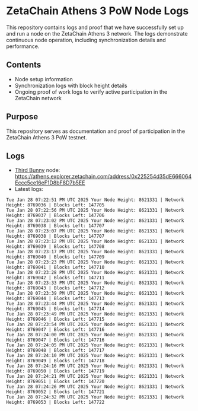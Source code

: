 # ZetaChain Athens 3 PoW Node Logs
This repository contains logs and proof that we have successfully set up and run a node on the ZetaChain Athens 3 network. The logs demonstrate continuous node operation, including synchronization details and performance.

## Contents
- Node setup information
- Synchronization logs with block height details
- Ongoing proof of work logs to verify active participation in the ZetaChain network

## Purpose
This repository serves as documentation and proof of participation in the ZetaChain Athens 3 PoW testnet.

## Logs

- [Third Bunny](https://thirdbunny.xyz/) node: https://athens.explorer.zetachain.com/address/0x225254d35dE666064Eccc5ce16eF1D8bF8D7b5EE
- Latest logs:
```
Tue Jan 28 07:22:51 PM UTC 2025 Your Node Height: 8621331 | Network Height: 8769036 | Blocks Left: 147705
Tue Jan 28 07:22:56 PM UTC 2025 Your Node Height: 8621331 | Network Height: 8769037 | Blocks Left: 147706
Tue Jan 28 07:23:02 PM UTC 2025 Your Node Height: 8621331 | Network Height: 8769038 | Blocks Left: 147707
Tue Jan 28 07:23:07 PM UTC 2025 Your Node Height: 8621331 | Network Height: 8769038 | Blocks Left: 147707
Tue Jan 28 07:23:12 PM UTC 2025 Your Node Height: 8621331 | Network Height: 8769039 | Blocks Left: 147708
Tue Jan 28 07:23:17 PM UTC 2025 Your Node Height: 8621331 | Network Height: 8769040 | Blocks Left: 147709
Tue Jan 28 07:23:23 PM UTC 2025 Your Node Height: 8621331 | Network Height: 8769041 | Blocks Left: 147710
Tue Jan 28 07:23:28 PM UTC 2025 Your Node Height: 8621331 | Network Height: 8769042 | Blocks Left: 147711
Tue Jan 28 07:23:33 PM UTC 2025 Your Node Height: 8621331 | Network Height: 8769043 | Blocks Left: 147712
Tue Jan 28 07:23:39 PM UTC 2025 Your Node Height: 8621331 | Network Height: 8769044 | Blocks Left: 147713
Tue Jan 28 07:23:44 PM UTC 2025 Your Node Height: 8621331 | Network Height: 8769045 | Blocks Left: 147714
Tue Jan 28 07:23:49 PM UTC 2025 Your Node Height: 8621331 | Network Height: 8769046 | Blocks Left: 147715
Tue Jan 28 07:23:54 PM UTC 2025 Your Node Height: 8621331 | Network Height: 8769047 | Blocks Left: 147716
Tue Jan 28 07:24:00 PM UTC 2025 Your Node Height: 8621331 | Network Height: 8769047 | Blocks Left: 147716
Tue Jan 28 07:24:05 PM UTC 2025 Your Node Height: 8621331 | Network Height: 8769048 | Blocks Left: 147717
Tue Jan 28 07:24:10 PM UTC 2025 Your Node Height: 8621331 | Network Height: 8769049 | Blocks Left: 147718
Tue Jan 28 07:24:16 PM UTC 2025 Your Node Height: 8621331 | Network Height: 8769050 | Blocks Left: 147719
Tue Jan 28 07:24:21 PM UTC 2025 Your Node Height: 8621331 | Network Height: 8769051 | Blocks Left: 147720
Tue Jan 28 07:24:26 PM UTC 2025 Your Node Height: 8621331 | Network Height: 8769052 | Blocks Left: 147721
Tue Jan 28 07:24:32 PM UTC 2025 Your Node Height: 8621331 | Network Height: 8769053 | Blocks Left: 147722
```
